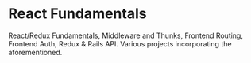 # React Fundamentals 

React/Redux Fundamentals, Middleware and Thunks, Frontend Routing, Frontend Auth, Redux & Rails API. Various projects incorporating the aforementioned.  
